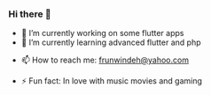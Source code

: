 ### Hi there 👋

<!--
**mugri-ndeh/mugri-ndeh** is a ✨ _special_ ✨ repository because its `README.md` (this file) appears on your GitHub profile.

Here are some ideas to get you started:-->

- 🔭 I’m currently working on some flutter apps
- 🌱 I’m currently learning advanced flutter and php
<!--- 👯 I’m looking to collaborate on ...
- 🤔 I’m looking for help with backend development
- 💬 Ask me about ...-->
- 📫 How to reach me: frunwindeh@yahoo.com
<!--- 😄 Pronouns: ...-->
- ⚡ Fun fact: In love with music movies and gaming
